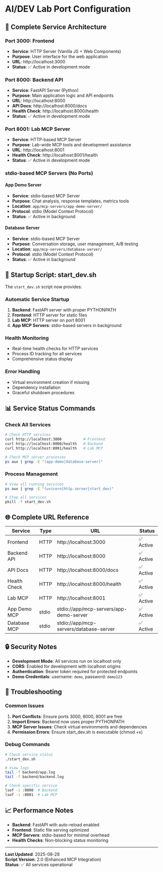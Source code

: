 # AI/DEV Lab Port Configuration

## 🚀 **Complete Service Architecture**

### **Port 3000: Frontend**
- **Service**: HTTP Server (Vanilla JS + Web Components)
- **Purpose**: User interface for the web application
- **URL**: http://localhost:3000
- **Status**: ✅ Active in development mode

### **Port 8000: Backend API**
- **Service**: FastAPI Server (Python)
- **Purpose**: Main application logic and API endpoints
- **URL**: http://localhost:8000
- **API Docs**: http://localhost:8000/docs
- **Health Check**: http://localhost:8000/health
- **Status**: ✅ Active in development mode

### **Port 8001: Lab MCP Server**
- **Service**: HTTP-based MCP Server
- **Purpose**: Lab-wide MCP tools and development assistance
- **URL**: http://localhost:8001
- **Health Check**: http://localhost:8001/health
- **Status**: ✅ Active in development mode

### **stdio-based MCP Servers (No Ports)**

#### **App Demo Server**
- **Service**: stdio-based MCP Server
- **Purpose**: Chat analysis, response templates, metrics tools
- **Location**: `app/mcp-servers/app-demo-server/`
- **Protocol**: stdio (Model Context Protocol)
- **Status**: ✅ Active in background

#### **Database Server**
- **Service**: stdio-based MCP Server
- **Purpose**: Conversation storage, user management, A/B testing
- **Location**: `app/mcp-servers/database-server/`
- **Protocol**: stdio (Model Context Protocol)
- **Status**: ✅ Active in background

## 🔧 **Startup Script: start_dev.sh**

The `start_dev.sh` script now provides:

### **Automatic Service Startup**
1. **Backend**: FastAPI server with proper PYTHONPATH
2. **Frontend**: HTTP server for static files
3. **Lab MCP**: HTTP server on port 8001
4. **App MCP Servers**: stdio-based servers in background

### **Health Monitoring**
- Real-time health checks for HTTP services
- Process ID tracking for all services
- Comprehensive status display

### **Error Handling**
- Virtual environment creation if missing
- Dependency installation
- Graceful shutdown procedures

## 📊 **Service Status Commands**

### **Check All Services**
```bash
# Check HTTP services
curl http://localhost:3000          # Frontend
curl http://localhost:8000/health   # Backend
curl http://localhost:8001/health   # Lab MCP

# Check MCP server processes
ps aux | grep -E "(app-demo|database-server)"
```

### **Process Management**
```bash
# View all running services
ps aux | grep -E "(uvicorn|http.server|start_dev)"

# Stop all services
pkill -f start_dev.sh
```

## 🌐 **Complete URL Reference**

| Service | Type | URL | Status |
|---------|------|-----|---------|
| Frontend | HTTP | http://localhost:3000 | ✅ Active |
| Backend API | HTTP | http://localhost:8000 | ✅ Active |
| API Docs | HTTP | http://localhost:8000/docs | ✅ Active |
| Health Check | HTTP | http://localhost:8000/health | ✅ Active |
| Lab MCP | HTTP | http://localhost:8001 | ✅ Active |
| App Demo MCP | stdio | stdio://app/mcp-servers/app-demo-server | ✅ Active |
| Database MCP | stdio | stdio://app/mcp-servers/database-server | ✅ Active |

## 🔒 **Security Notes**

- **Development Mode**: All services run on localhost only
- **CORS**: Enabled for development with localhost origins
- **Authentication**: Bearer token required for protected endpoints
- **Demo Credentials**: username: `demo`, password: `demo123`

## 🚨 **Troubleshooting**

### **Common Issues**

1. **Port Conflicts**: Ensure ports 3000, 8000, 8001 are free
2. **Import Errors**: Backend now uses proper PYTHONPATH
3. **MCP Server Issues**: Check virtual environments and dependencies
4. **Permission Errors**: Ensure start_dev.sh is executable (chmod +x)

### **Debug Commands**

```bash
# Check service status
./start_dev.sh

# View logs
tail -f backend/app.log
tail -f backend/backend.log

# Check specific service
lsof -i :8000  # Backend
lsof -i :8001  # Lab MCP
```

## 📈 **Performance Notes**

- **Backend**: FastAPI with auto-reload enabled
- **Frontend**: Static file serving optimized
- **MCP Servers**: stdio-based for minimal overhead
- **Health Checks**: Non-blocking status monitoring

---

**Last Updated**: 2025-08-28  
**Script Version**: 2.0 (Enhanced MCP Integration)  
**Status**: ✅ All services operational
